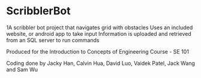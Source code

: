 # ScribblerBot
1A scribbler bot project that navigates grid with obstacles
Uses an included website, or android app to take input
Information is uploaded and retrieved from an SQL server to run commands

Produced for the Introduction to Concepts of Engineering Course - SE 101

Coding done by Jacky Han, Calvin Hua, David Luo, Vaidek Patel, Jack Wang and Sam Wu
